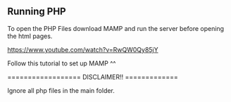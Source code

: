 ## Running PHP 
To open the PHP Files download MAMP and run the server before opening the html pages.

https://www.youtube.com/watch?v=RwQW0Qy85jY

Follow this tutorial to set up MAMP ^^


================== DISCLAIMER!! =============

Ignore all php files in the main folder.